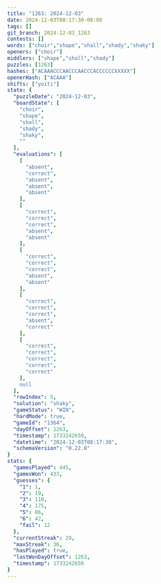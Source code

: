 ```yaml
---
title: "1263: 2024-12-03"
date: 2024-12-03T08:17:30-08:00
tags: []
git_branch: 2024-12-03_1263
contests: []
words: ["choir","shape","shall","shady","shaky"]
openers: ["choir"]
middlers: ["shape","shall","shady"]
puzzles: [1263]
hashes: ["ACAAACCCAACCCAACCCACCCCCCXXXXX"]
openerHash: ["ACAAA"]
shifts: ["yoiti"]
state: {
  "puzzleDate": "2024-12-03",
  "boardState": [
    "choir",
    "shape",
    "shall",
    "shady",
    "shaky",
    ""
  ],
  "evaluations": [
    [
      "absent",
      "correct",
      "absent",
      "absent",
      "absent"
    ],
    [
      "correct",
      "correct",
      "correct",
      "absent",
      "absent"
    ],
    [
      "correct",
      "correct",
      "correct",
      "absent",
      "absent"
    ],
    [
      "correct",
      "correct",
      "correct",
      "absent",
      "correct"
    ],
    [
      "correct",
      "correct",
      "correct",
      "correct",
      "correct"
    ],
    null
  ],
  "rowIndex": 5,
  "solution": "shaky",
  "gameStatus": "WIN",
  "hardMode": true,
  "gameId": "1364",
  "dayOffset": 1263,
  "timestamp": 1733242650,
  "datetime": "2024-12-03T08:17:30",
  "schemaVersion": "0.22.0"
}
stats: {
  "gamesPlayed": 445,
  "gamesWon": 433,
  "guesses": {
    "1": 1,
    "2": 19,
    "3": 110,
    "4": 175,
    "5": 86,
    "6": 42,
    "fail": 12
  },
  "currentStreak": 29,
  "maxStreak": 36,
  "hasPlayed": true,
  "lastWonDayOffset": 1263,
  "timestamp": 1733242650
}
---
```

<!-- more -->

